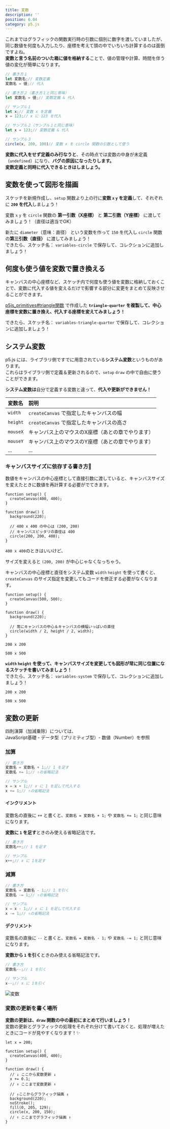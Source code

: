 ```yaml
---
title: 変数
description: ''
position: 6.04
category: p5.js
---
```


これまではグラフィックの関数実行時の引数に個別に数字を渡していましたが、同じ数値を何度も入力したり、座標を考えて頭の中でいちいち計算するのは面倒ですよね。  
**変数と言う名前のついた箱に値を格納する**ことで、値の管理や計算、時間を伴う値の変化が簡単になります。

```javascript
// 書き方１
let 変数名;// 変数定義
変数名 = 値;// 代入

// 書き方２（書き方１と同じ意味）
let 変数名 = 値;// 変数定義 & 代入

// サンプル１
let x;// 変数 x を定義
x = 123;// x に 123 を代入

// サンプル２（サンプル１と同じ意味）
let x = 123;// 変数定義 & 代入

// サンプル３
circle(x, 200, 100)// 変数 x を circle 関数の引数として使う
```

<alert type="warning">

**変数に代入をせず定義のみ行なうと**、その時点では変数の中身が未定義（`undefined`）になり、**バグの原因になったりします。**  
**変数定義と同時に代入できるときはしましょう。**

</alert>

## 変数を使って図形を描画

<alert type="success">

スケッチを新規作成し、`setup` 関数より上の行に**変数 `x` `y` を定義**して、それぞれに **`200` を代入**しましょう！

</alert>

<alert type="success">

変数 `x` `y` を `circle` 関数の **第一引数（X座標）** と **第二引数（Y座標）** に渡してみましょう！（直径は適当でOK）

</alert>

<alert type="success">

新たに `diameter`（意味：直径） という変数を作って `150` を代入し `circle` 関数の**第三引数（直径）** に渡してみましょう！  
できたら、スケッチ名： `variables-circle` で保存して、コレクションに追加しましょう！

</alert>

<live-demo src="/resource/livedemo/p5js/variables/circle/"></live-demo>

## 何度も使う値を変数で置き換える

キャンバスの中心座標など、スケッチ内で何度も使う値を変数に格納しておくことで、変数に代入する値を変えるだけで影響する部分に変更をまとめて反映させることができます。

<alert type="success">

[p5js_primitives#triangle関数](/p5js_primitives#triangle関数) で作成した **`triangle-quarter` を複製して、中心座標を変数に置き換え、代入する座標を変えてみましょう！**

できたら、スケッチ名： `variables-triangle-quarter` で保存して、コレクションに追加しましょう！

</alert>

<live-demo src="/resource/livedemo/p5js/variables/triangle-quarter/"></live-demo>

## システム変数

p5.js には、ライブラリ側ですでに用意されている**システム変数**というものがあります。  
これらはライブラリ側で定義＆更新されるので、`setup` `draw` の中で自由に使うことができます。

<alert type="warning">

**システム変数は**自分で定義する変数と違って、**代入や更新ができません！**

</alert>

|変数名|説明|
|:--|:--|
|`width`|`createCanvas` で指定したキャンバスの幅|
|`height`|`createCanvas` で指定したキャンバスの高さ|
|`mouseX`|キャンバス上のマウスのX座標（あとの章でやります）|
|`mouseY`|キャンバス上のマウスのY座標（あとの章でやります）|
|...|...|


### キャンバスサイズに依存する書き方

数値をキャンバスの中心座標として直接引数に渡していると、キャンバスサイズを変えたときに数値を再計算する必要がでてきます。

```javascript[sketch.js]
function setup() {
  createCanvas(400, 400);
}

function draw() {
  background(220);

  // 400 x 400 の中心は (200, 200)
  // キャンバスピッタリの直径は 400
  circle(200, 200, 400);
}
```

`400 x 400`のときはいいけど、
<live-demo src="/resource/livedemo/p5js/variables/system-sample-1/"></live-demo>

サイズを変えると `(200, 200)` が中心じゃなくなっちゃう。
<live-demo src="/resource/livedemo/p5js/variables/system-sample-2/"></live-demo>

キャンバスの中心座標と直径をシステム変数 `width` `height` を使って書くと、`createCanvas` のサイズ指定を変更してもコードを修正する必要がなくなります。

```javascript[sketch.js]
function setup() {
  createCanvas(500, 500);
}

function draw() {
  background(220);

  // 常にキャンバスの中心＆キャンバスの横幅いっぱいの直径
  circle(width / 2, height / 2, width);
}
```

`200 x 200`
<live-demo src="/resource/livedemo/p5js/variables/system-sample-3/"></live-demo>

`500 x 500`
<live-demo src="/resource/livedemo/p5js/variables/system-sample-4/"></live-demo>

<alert type="success">

**`width` `height` を使って、キャンバスサイズを変更しても図形が常に同じ位置になるスケッチを書いてみましょう！**  
できたら、スケッチ名： `variables-system` で保存して、コレクションに追加しましょう！

</alert>

`200 x 200`
<live-demo src="/resource/livedemo/p5js/variables/system-1/"></live-demo>

`500 x 500`
<live-demo src="/resource/livedemo/p5js/variables/system-2/"></live-demo>


## 変数の更新

四則演算（加減乗除）については、  
<nuxt-link to="/js-basic_variables#数値number">JavaScript基礎 - データ型（プリミティブ型）- 数値（Number）</nuxt-link>を参照

### 加算

```javascript
// 書き方
変数名 = 変数名 + 1;// 1 を足す
変数名 += 1;// ↑の省略記法

// サンプル
x = x + 1;// x に 1 を足して代入する
x += 1;// ↑の省略記法
```

#### インクリメント

変数名の直後に `++` と書くと、`変数名 = 変数名 + 1;` や `変数名 += 1;` と同じ意味になります。

<alert>

**変数に `1` を足す**ときのみ使える省略記法です。

</alert>

```javascript
// 書き方
変数名++;// 1 を足す

// サンプル
x++;// x に 1を足す
```

### 減算

```javascript
// 書き方
変数名 = 変数名 - 1;// 1 を引く
変数名 -= 1;// ↑の省略記法

// サンプル
x = x - 1;// x に 1 を足して代入する
x -= 1;// ↑の省略記法
```

#### デクリメント

変数名の直後に `--` と書くと、`変数名 = 変数名 - 1;` や `変数名 -= 1;` と同じ意味になります。

<alert>

**変数から `1` を引く**ときのみ使える省略記法です。

</alert>

```javascript
// 書き方
変数名--;// 1 を引く

// サンプル
x--;// x に 1を引く
```


<img src="/resource/image/p5js_variables.png" alt="変数"/>

### 変数の更新を書く場所

**変数の更新は、`draw` 関数の中の最初にまとめて行いましょう！**  
変数の更新とグラフィックの処理をそれぞれ分けて書いておくと、処理が増えたときにコードが見やすくなります！✨

```javascript[sketch.js]
let x = 200;

function setup() {
  createCanvas(400, 400);
}

function draw() {
  // ↓ ここから変数更新 ↓
  x += 0.1;
  // ↑ ここまで変数更新 ↑

  // ↓ここからグラフィック描画 ↓
  background(220);
  noStroke();
  fill(0, 205, 129);
  circle(x, 200, 150);
  // ↑ ここまでグラフィック描画 ↑
}
```

